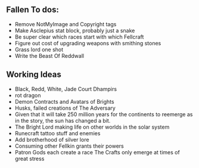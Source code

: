 ## Fallen To dos:

- Remove NotMyImage and Copyright tags
- Make Asclepius stat block, probably just a snake
- Be super clear which races start with which Fellcraft
- Figure out cost of upgrading weapons with smithing stones
- Grass lord one shot
- Write the Beast Of Reddwall

## Working Ideas

- Black, Redd, White, Jade Court Dhampirs
- rot dragon
- Demon Contracts and Avatars of Brights
- Husks, failed creations of The Adversary
- Given that it will take 250 million years for the continents to reemerge as in the story, the sun has changed a bit.
- The Bright Lord making life on other worlds in the solar system
- Runecraft tattoo stuff and enemies
- Add brotherhood of silver lore
- Consuming other Fellkin grants their powers
- Patron Gods each create a race
The Crafts only emerge at times of great stress
